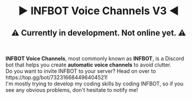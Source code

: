 <h1 align="center">▶ INFBOT Voice Channels V3 ◀</h1>
<h2 align="center">⚠ Currently in development. Not online yet. ⚠</h2><br>

<p align="left">
  <b>INFBOT Voice Channels</b>, most commonly known as <b>INFBOT</b>, is a Discord bot that helps you create <b>automatic voice channels</b> to avoid clutter.<br>
  Do you want to invite INFBOT to your server? Head on over to https://top.gg/bot/732316684496404521!<br>
  I'm mostly trying to develop my coding skills by coding INFBOT, so if you see any obvious problems, don't hesitate to notify me!
</p>


